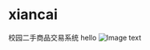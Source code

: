 # xiancai
校园二手商品交易系统
hello
![Image text](https://github.com/x-shunshun/xiancai/img_folder/主页面.png?raw=true)

